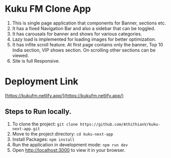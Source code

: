 # Kuku FM Clone App

1. This is single page application that components for Banner, sections etc.
2. It has a fixed Navigation Bar and also a sidebar that can be toggled.
3. It has carousals for banner and shows for various categories.
4. Lazy load is implemented for loading images for better optimization.
5. It has infite scroll feature. At first page contains only the banner, Top 10 India section, VIP shows section. On scrolling other sections can be viewed.
6. Site is full Responsive.

# Deployment Link

[https://kukufm.netlify.app/](https://kukufm.netlify.app/)

## Steps to Run locally.

1. To clone the project: `git clone https://github.com/AthithianV/kuku-next-app.git`
2. Move to the project directory: `cd kuku-next-app`
3. Install Packages: `npm install`
4. Run the application in development mode: `npm run dev`
5. Open [http://localhost:3000](http://localhost:3000) to view it in your browser.
